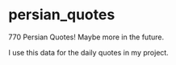 # persian_quotes
770 Persian Quotes! Maybe more in the future.

I use this data for the daily quotes in my project.
